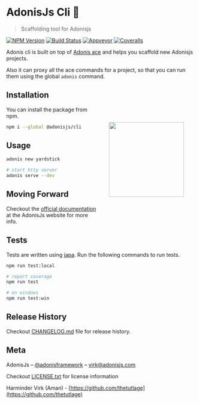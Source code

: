 # AdonisJs Cli 🍺
> Scaffolding tool for Adonisjs

[![NPM Version][npm-image]][npm-url]
[![Build Status][travis-image]][travis-url]
[![Appveyor][appveyor-image]][appveyor-url]
[![Coveralls][coveralls-image]][coveralls-url]

Adonis cli is built on top of [Adonis ace](https://github.com/adonisjs/ace) and helps you scaffold new Adonisjs projects.

Also it can proxy all the ace commands for a project, so that you can run them using the global `adonis` command.

<img src="http://res.cloudinary.com/adonisjs/image/upload/q_100/v1497112678/adonis-purple_pzkmzt.svg" width="200px" align="right" hspace="30px" vspace="100px">

## Installation
You can install the package from npm.
```bash
npm i --global @adonisjs/cli
```

## Usage

```bash
adonis new yardstick

# start http server
adonis serve --dev
```

## Moving Forward
Checkout the [official documentation](https://adonisjs.com/docs/4.1/installation) at the AdonisJs website for more info.

## Tests
Tests are written using [japa](http://github.com/thetutlage/japa). Run the following commands to run tests.

```bash
npm run test:local

# report coverage
npm run test

# on windows
npm run test:win
```

## Release History

Checkout [CHANGELOG.md](CHANGELOG.md) file for release history.

## Meta

AdonisJs – [@adonisframework](https://twitter.com/adonisframework) – virk@adonisjs.com

Checkout [LICENSE.txt](LICENSE.txt) for license information

Harminder Virk (Aman) - [https://github.com/thetutlage](https://github.com/thetutlage)

[appveyor-image]: https://img.shields.io/appveyor/ci/thetutlage/adonis-cli/master.svg?style=flat-square

[appveyor-url]: https://ci.appveyor.com/project/thetutlage/adonis-cli

[npm-image]: https://img.shields.io/npm/v/@adonisjs/cli.svg?style=flat-square
[npm-url]: https://npmjs.org/package/@adonisjs/cli

[travis-image]: https://img.shields.io/travis/adonisjs/adonis-cli/master.svg?style=flat-square
[travis-url]: https://travis-ci.org/adonisjs/adonis-cli

[coveralls-image]: https://img.shields.io/coveralls/adonisjs/adonis-cli/develop.svg?style=flat-square

[coveralls-url]: https://coveralls.io/github/adonisjs/adonis-cli
